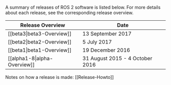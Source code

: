 A summary of releases of ROS 2 software is listed below.
For more details about each release, see the corresponding release overview.

| Release Overview | Date |
| --- | --- |
| [[beta3\|beta3-Overview]] | 13 September 2017 |
| [[beta2\|beta2-Overview]] | 5 July 2017 |
| [[beta1\|beta1-Overview]] | 19 December 2016 |
| [[alpha1-8\|alpha-Overview]] | 31 August 2015 - 4 October 2016 |

Notes on how a release is made: [[Release-Howto]]

